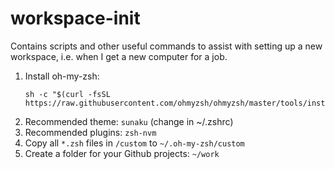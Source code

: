 # workspace-init

Contains scripts and other useful commands to assist with setting up a new
workspace, i.e. when I get a new computer for a job.

1. Install oh-my-zsh:
    ````
    sh -c "$(curl -fsSL https://raw.githubusercontent.com/ohmyzsh/ohmyzsh/master/tools/install.sh)"
    ````
1. Recommended theme: `sunaku` (change in ~/.zshrc)
1. Recommended plugins: `zsh-nvm`
1. Copy all `*.zsh` files in `/custom` to `~/.oh-my-zsh/custom`
1. Create a folder for your Github projects: `~/work`


